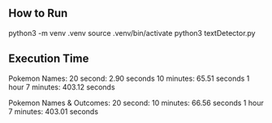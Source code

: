 ## How to Run

python3 -m venv .venv
source .venv/bin/activate
python3 textDetector.py

## Execution Time

Pokemon Names:
20 second: 2.90 seconds
10 minutes: 65.51 seconds
1 hour 7 minutes: 403.12 seconds

Pokemon Names & Outcomes:
20 second:
10 minutes: 66.56 seconds
1 hour 7 minutes: 403.01 seconds
